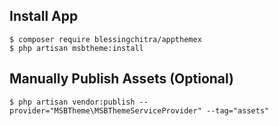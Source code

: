 ## Install App
```shell
$ composer require blessingchitra/appthemex
$ php artisan msbtheme:install
```

## Manually Publish Assets (Optional)
```shell
$ php artisan vendor:publish --provider="MSBTheme\MSBThemeServiceProvider" --tag="assets"
```